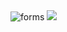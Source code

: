 <link href=" https://amanyadavfd.github.io/Send-Message.io/"/>
<img src="https://i.ibb.co/wMdRVCW/forms.png" alt="forms" border="0">
<img src= 'https://i.ibb.co/wWx3mcD/Capture.png'/>
